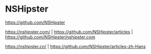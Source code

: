 # NSHipster

<https://github.com/NSHipster>

<https://nshipster.com/> | <https://github.com/NSHipster/articles> | <https://github.com/NSHipster/nshipster.com>

<https://nshipster.cn/> | <https://github.com/NSHipster/articles-zh-Hans>

